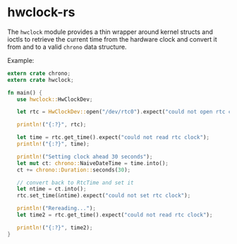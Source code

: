 hwclock-rs
==========

The `hwclock` module provides a thin wrapper around kernel structs and ioctls to retrieve the current time from the hardware clock and convert it from and to a valid `chrono` data structure.

Example:

```rust
extern crate chrono;
extern crate hwclock;

fn main() {
   use hwclock::HwClockDev;

   let rtc = HwClockDev::open("/dev/rtc0").expect("could not open rtc clock");

   println!("{:?}", rtc);

   let time = rtc.get_time().expect("could not read rtc clock");
   println!("{:?}", time);

   println!("Setting clock ahead 30 seconds");
   let mut ct: chrono::NaiveDateTime = time.into();
   ct += chrono::Duration::seconds(30);

   // convert back to RtcTime and set it
   let ntime = ct.into();
   rtc.set_time(&ntime).expect("could not set rtc clock");

   println!("Rereading...");
   let time2 = rtc.get_time().expect("could not read rtc clock");

   println!("{:?}", time2);
}
```
